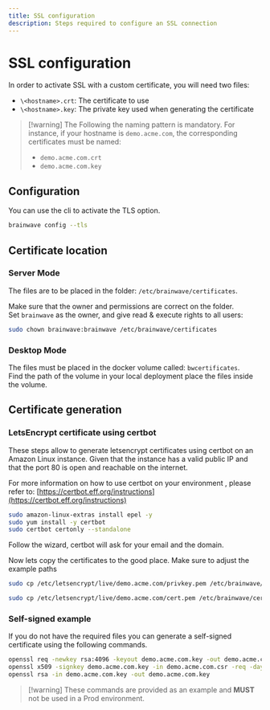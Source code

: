```yaml
---
title: SSL configuration
description: Steps required to configure an SSL connection
---
```


# SSL configuration

In order to activate SSL with a custom certificate, you will need two files:

- `\<hostname>.crt`: The certificate to use
- `\<hostname>.key`: The private key used when generating the certificate

> [!warning] The Following the naming pattern is mandatory. For instance, if your hostname is `demo.acme.com`, the corresponding certificates must be named:  
>  
> - `demo.acme.com.crt`
> - `demo.acme.com.key`

## Configuration

You can use the cli to activate the TLS option.

```sh
brainwave config --tls
```

## Certificate location

### Server Mode

The files are to be placed in the folder: `/etc/brainwave/certificates`.  

Make sure that the owner and permissions are correct on the folder.  
Set `brainwave` as the owner, and give read & execute rights to all users:  

```sh
sudo chown brainwave:brainwave /etc/brainwave/certificates
```

### Desktop Mode

The files must be placed in the docker volume called: `bwcertificates`.  
Find the path of the volume in your local deployment place the files inside the volume.  

## Certificate generation

### LetsEncrypt certificate using certbot

These steps allow to generate letsencrypt certificates using certbot on an Amazon Linux instance. Given that the instance has a valid public IP and that the port 80 is open and reachable on the internet.

For more information on how to use certbot on your environment , please refer to: [https://certbot.eff.org/instructions](https://certbot.eff.org/instructions)

```sh
sudo amazon-linux-extras install epel -y
sudo yum install -y certbot
sudo certbot certonly --standalone
```

Follow the wizard, certbot will ask for your email and the domain.

Now lets copy the certificates to the good place. Make sure to adjust the example paths

```sh
sudo cp /etc/letsencrypt/live/demo.acme.com/privkey.pem /etc/brainwave/certificates/demo.acme.com.key

sudo cp /etc/letsencrypt/live/demo.acme.com/cert.pem /etc/brainwave/certificates/demo.acme.com.crt
```

### Self-signed example

If you do not have the required files you can generate a self-signed certificate using the following commands.  

```sh
openssl req -newkey rsa:4096 -keyout demo.acme.com.key -out demo.acme.com.csr
openssl x509 -signkey demo.acme.com.key -in demo.acme.com.csr -req -days 365 -out demo.acme.com.crt
openssl rsa -in demo.acme.com.key -out demo.acme.com.key
```

> [!warning] These commands are provided as an example and **MUST** not be used in a Prod environment.  
